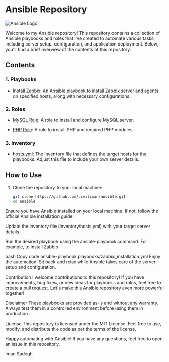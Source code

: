 # Ansible Repository

![Ansible Logo](https://www.ansible.com/hubfs/2016_Images/Assets/Ansible-Mark-Large-RGB-Pool.png)

Welcome to my Ansible repository! This repository contains a collection of Ansible playbooks and roles that I've created to automate various tasks, including server setup, configuration, and application deployment. Below, you'll find a brief overview of the contents of this repository.

## Contents

### 1. Playbooks

- [Install Zabbix](playbooks/zabbix_installation.yml): An Ansible playbook to install Zabbix server and agents on specified hosts, along with necessary configurations.

### 2. Roles

- [MySQL Role](roles/zabbix/mysql): A role to install and configure MySQL server.

- [PHP Role](roles/zabbix/php): A role to install PHP and required PHP modules.

### 3. Inventory

- [hosts.yml](inventory/hosts.yml): The inventory file that defines the target hosts for the playbooks. Adjust this file to include your own server details.

## How to Use

1. Clone the repository to your local machine:

   ```bash
   git clone https://github.com/civiliman/ansible.git
   cd ansible
Ensure you have Ansible installed on your local machine. If not, follow the official Ansible installation guide.

Update the inventory file (inventory/hosts.yml) with your target server details.

Run the desired playbook using the ansible-playbook command. For example, to install Zabbix:

bash
Copy code
ansible-playbook playbooks/zabbix_installation.yml
Enjoy the automation! Sit back and relax while Ansible takes care of the server setup and configuration.

Contribution
I welcome contributions to this repository! If you have improvements, bug fixes, or new ideas for playbooks and roles, feel free to create a pull request. Let's make this Ansible repository even more powerful together!

Disclaimer
These playbooks are provided as-is and without any warranty. Always test them in a controlled environment before using them in production.

License
This repository is licensed under the MIT License. Feel free to use, modify, and distribute the code as per the terms of the license.

Happy automating with Ansible! If you have any questions, feel free to open an issue in this repository.

Iman Sadegh
